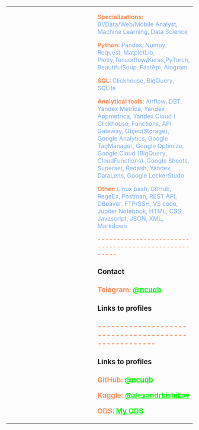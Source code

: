 <table>
<tbody>
<tr>
<td align="center" valign="top" width="50%">

















</td>
<td valign="top" width="50%">


<p style="color: #7cacf8;"><strong style="color: #fe8d59;">Specializations: </strong>BI/Data/Web/Mobile Analyst, Machine Learning, Data Science</p>

<!-- <h3 style="color: #00ff05; font-weight: normal;"href="sdsad" >Technical stack</h2>-->

<p style="color: #7cacf8;">
<strong style="color: #fe8d59;">Python:</strong>
Pandas, Numpy, Request, MatplotLib, Plotly,Tensorflow/Keras,PyTorch, BeautifulSoup, FastApi, Aiogram
</p>

<p style="color: #7cacf8;">
<strong style="color: #fe8d59;">SQL:</strong>
Clickhouse, BigQuery, SQLite
</p>


<p style="color: #7cacf8;">
<strong style="color: #fe8d59;">Analytical tools: </strong>
Airflow, DBT, Yandex Metrica, Yandex Appmetrica, Yandex Cloud ( Clickhouse, Functions, API Gateway, ObjectStorage), Google Analytics, Google TagManager, Google Optimize,  Google Cloud (BigQuery, CloudFunctions)
,Google Sheets, Superset, Redash, Yandex DataLens, Google LockerStudo</p>

<p style="color: #7cacf8;">
<strong style="color: #fe8d59;">Other: </strong>
Linux bash, GitHub, RegeEx, Postman, REST API,  DBeaver, FTP/SSH, VS code, Jupiter Notebook, HTML, CSS, Javascript, JSON, XML, Markdown
</p>

<p style="color: #7cacf8;">
<strong style="color: #fe8d59;">-----------------------------------------------------</strong>
</p>


<h3>Contact<h3>

<!--
<p style="color: #7cacf8;">
<strong style="color: #fe8d59;">Email: </strong>
<a style="color: #00ff05; font-weight: bold;"href="mailto:kishikov.alexandr@gmail.com">kishikov.alexandr@gmail.com</a>
</p>-->


<p style="color: #7cacf8;">
<strong style="color: #fe8d59;">Telegram: </strong>
<a style="color: #00ff05; font-weight: bold;"href="https://t.me/ncuqb">@ncuqb</a>
</p>

<h3>Links to profiles<h3>

<p style="color: #7cacf8;">
<strong style="color: #fe8d59;">-----------------------------------------------------</strong>
</p>




<h3>Links to profiles<h3>


<p style="color: #7cacf8;">
<strong style="color: #fe8d59;">GitHub: </strong>
<a style="color: #00ff05; font-weight: bold;"href="https://github.com/ncuqb">@ncuqb</a>
</p>


<p style="color: #7cacf8;">
<strong style="color: #fe8d59;">Kaggle: </strong>
<a style="color: #00ff05; font-weight: bold;"href="https://www.kaggle.com/alexandrkishikov">@alexandrkishikov</a>
</p>


<p style="color: #7cacf8;">
<strong style="color: #fe8d59;">ODS: </strong>
<a style="color: #00ff05; font-weight: bold;"href="https://ods.ai/users/j0f5bd76d2c79">My ODS</a>
</p>





</td>
</tr>
</tbody>
</table>
